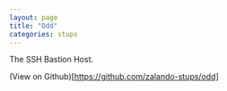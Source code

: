 ```yaml
---
layout: page
title: "Odd"
categories: stups
---
```


The SSH Bastion Host.

(View on Github)[https://github.com/zalando-stups/odd]